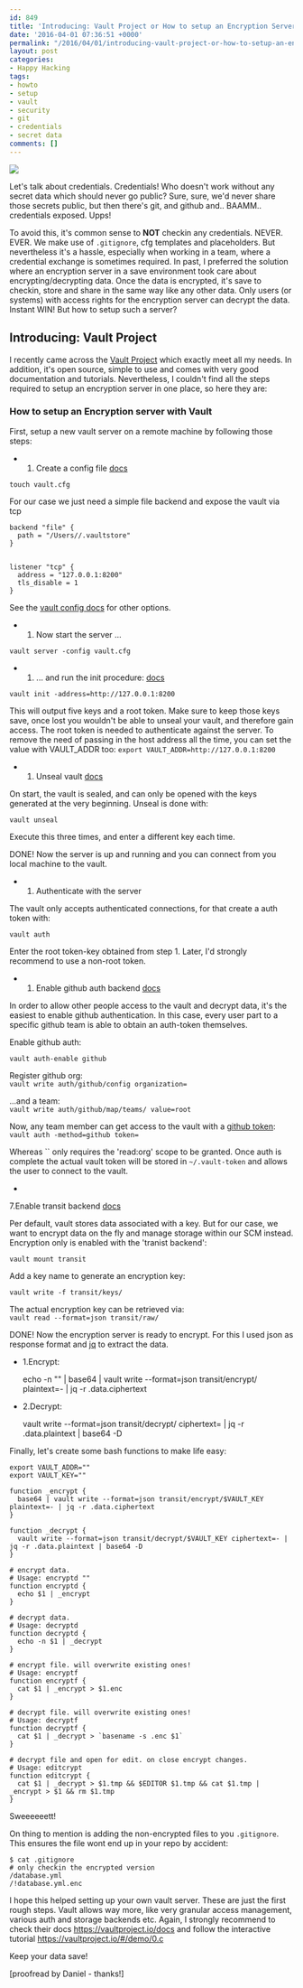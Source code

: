 ```yaml
---
id: 849
title: 'Introducing: Vault Project or How to setup an Encryption Server'
date: '2016-04-01 07:36:51 +0000'
permalink: "/2016/04/01/introducing-vault-project-or-how-to-setup-an-encryption-server/"
layout: post
categories:
- Happy Hacking
tags:
- howto
- setup
- vault
- security
- git
- credentials
- secret data
comments: []
---
```

![](http://www.rngtng.com/files/2015/08/Screen-Shot-2015-08-07-at-16.08.24.png)

Let's talk about credentials. Credentials! Who doesn't work without any secret data which should never go public? Sure, sure, we'd never share those secrets public, but then there's git, and github and.. BAAMM.. credentials exposed. Upps!

To avoid this, it's common sense to **NOT** checkin any credentials. NEVER. EVER. We make use of `.gitignore`, cfg templates and placeholders. But nevertheless it's a hassle, especially when working in a team, where a credential exchange is sometimes required. In past, I preferred the solution where an encryption server in a save environment took care about encrypting/decrypting data. Once the data is encrypted, it's save to checkin, store and share in the same way like any other data. Only users (or systems) with access rights for the encryption server can decrypt the data. Instant WIN! But how to setup such a server?

## Introducing: Vault Project

I recently came across the [Vault Project](https://vaultproject.io) which exactly meet all my needs. In addition, it's open source, simple to use and comes with very good documentation and tutorials. Nevertheless, I couldn't find all the steps required to setup an encryption server in one place, so here they are:

### How to setup an Encryption server with Vault

First, setup a new vault server on a remote machine by following those steps:

- 
  1. Create a config file [docs](https://vaultproject.io/docs/config)

`touch vault.cfg`

For our case we just need a simple file backend and expose the vault via tcp

    backend "file" {
      path = "/Users//.vaultstore"
    }
    
    
    listener "tcp" {
      address = "127.0.0.1:8200"
      tls_disable = 1
    }

See the [vault config docs](https://vaultproject.io/docs/config) for other options.

- 
  1. Now start the server ...

`vault server -config vault.cfg`

- 
  1. ... and run the init procedure: [docs](https://vaultproject.io/docs)

`vault init -address=http://127.0.0.1:8200`

This will output five keys and a root token. Make sure to keep those keys save, once lost you wouldn't be able to unseal your vault, and therefore gain access. The root token is needed to authenticate against the server. To remove the need of passing in the host address all the time, you can set the value with VAULT_ADDR too: `export VAULT_ADDR=http://127.0.0.1:8200`

- 
  1. Unseal vault [docs](https://vaultproject.io/docs/concepts/seal.html)

On start, the vault is sealed, and can only be opened with the keys generated at the very beginning. Unseal is done with:

`vault unseal`

Execute this three times, and enter a different key each time.

DONE! Now the server is up and running and you can connect from you local machine to the vault.

- 
  1. Authenticate with the server

The vault only accepts authenticated connections, for that create a auth token with:

`vault auth`

Enter the root token-key obtained from step 1. Later, I'd strongly recommend to use a non-root token.

- 
  1. Enable github auth backend [docs](https://vaultproject.io/docs/auth/github.html)

In order to allow other people access to the vault and decrypt data, it's the easiest to enable github authentication. In this case, every user part to a specific github team is able to obtain an auth-token themselves.

Enable github auth:

`vault auth-enable github`

Register github org:  
`vault write auth/github/config organization=`

...and a team:  
`vault write auth/github/map/teams/ value=root`

Now, any team member can get access to the vault with a [github token](https://github.com/settings/tokens):  
`vault auth -method=github token=`

Whereas `` only requires the 'read:org' scope to be granted. Once auth is complete the actual vault token will be stored in `~/.vault-token` and allows the user to connect to the vault.

- 

7.Enable transit backend [docs](https://vaultproject.io/docs/secrets/transit)

Per default, vault stores data associated with a key. But for our case, we want to encrypt data on the fly and manage storage within our SCM instead. Encryption only is enabled with the 'tranist backend':

`vault mount transit`

Add a key name to generate an encryption key:

`vault write -f transit/keys/`

The actual encryption key can be retrieved via:  
`vault read --format=json transit/raw/`

DONE! Now the encryption server is ready to encrypt. For this I used json as response format and [jq](http://stedolan.github.io/jq/) to extract the data.

- 1.Encrypt:

    echo -n "" | base64 | vault write --format=json transit/encrypt/ plaintext=- | jq -r .data.ciphertext

- 2.Decrypt:

    vault write --format=json transit/decrypt/ ciphertext= | jq -r .data.plaintext | base64 -D

Finally, let's create some bash functions to make life easy:

    export VAULT_ADDR=""
    export VAULT_KEY=""
    
    function _encrypt {
      base64 | vault write --format=json transit/encrypt/$VAULT_KEY plaintext=- | jq -r .data.ciphertext
    }
    
    function _decrypt {
      vault write --format=json transit/decrypt/$VAULT_KEY ciphertext=- | jq -r .data.plaintext | base64 -D
    }
    
    # encrypt data.
    # Usage: encryptd ""
    function encryptd {
      echo $1 | _encrypt
    }
    
    # decrypt data.
    # Usage: decryptd 
    function decryptd {
      echo -n $1 | _decrypt
    }
    
    # encrypt file. will overwrite existing ones! 
    # Usage: encryptf 
    function encryptf {
      cat $1 | _encrypt > $1.enc
    }
    
    # decrypt file. will overwrite existing ones! 
    # Usage: decryptf 
    function decryptf {
      cat $1 | _decrypt > `basename -s .enc $1`
    }
    
    # decrypt file and open for edit. on close encrypt changes.
    # Usage: editcrypt 
    function editcrypt {
      cat $1 | _decrypt > $1.tmp && $EDITOR $1.tmp && cat $1.tmp | _encrypt > $1 && rm $1.tmp
    }

Sweeeeeett!

On thing to mention is adding the non-encrypted files to you `.gitignore`. This ensures the file wont end up in your repo by accident:

    $ cat .gitignore
    # only checkin the encrypted version
    /database.yml
    /!database.yml.enc

I hope this helped setting up your own vault server. These are just the first rough steps. Vault allows way more, like very granular access management, various auth and storage backends etc. Again, I strongly recommend to check their docs <https://vaultproject.io/docs> and follow the interactive tutorial <https://vaultproject.io/#/demo/0.c>

Keep your data save!

[proofread by Daniel - thanks!]